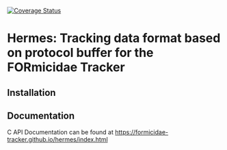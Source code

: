 [![Coverage Status](https://coveralls.io/repos/github/formicidae-tracker/hermes/badge.svg?branch=master)](https://coveralls.io/github/formicidae-tracker/hermes?branch=master)

# Hermes: Tracking data format based on protocol buffer for the FORmicidae Tracker


## Installation

## Documentation
C API Documentation can be found at https://formicidae-tracker.github.io/hermes/index.html
